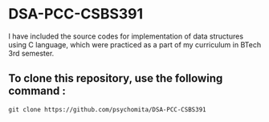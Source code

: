 # DSA-PCC-CSBS391
I have included the source codes for implementation of data structures using C language, which were practiced as a part of my curriculum in BTech 3rd semester.

## To clone this repository, use the following command :
```
git clone https://github.com/psychomita/DSA-PCC-CSBS391
```

